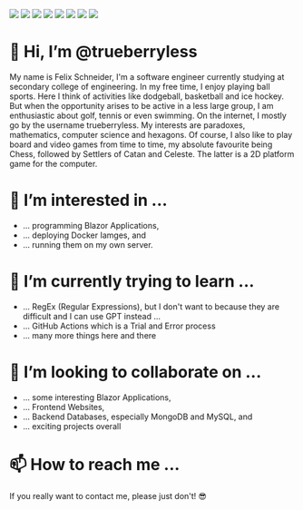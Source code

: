 ![](https://img.shields.io/badge/Coolness-∞-brightgreen)
![](https://img.shields.io/badge/ØWPM-80-yellow)
![](https://img.shields.io/badge/Keyboard-QWERTZ-orange)
![](https://img.shields.io/badge/Country-Austria-blueviolet)
![](https://img.shields.io/badge/Level-yes-informational)
![](https://img.shields.io/badge/Motivation-inactive-inactive)
![](https://img.shields.io/badge/Coolness-∞-brightgreen)
![](https://img.shields.io/badge/forgetful-don't_remember-critical)

# 👋 Hi, I’m @trueberryless

My name is Felix Schneider, I'm a software engineer currently studying at secondary college of engineering. In my free time, I enjoy playing ball sports. Here I think of activities like dodgeball, basketball and ice hockey. Butwhen the opportunity arises to be active in a less large group, I am enthusiastic about golf, tennis or evenswimming. On the internet, I mostly go by the username trueberryless. My interests are paradoxes,mathematics, computer science and hexagons. Of course, I also like to play board and video games from time totime, my absolute favourite being Chess, followed by Settlers of Catan and Celeste. The latter is a 2D platformgame for the computer.

# 👀 I’m interested in ...

- ... programming Blazor Applications,
- ... deploying Docker Iamges, and
- ... running them on my own server.

# 🌱 I’m currently trying to learn ...

- ... RegEx (Regular Expressions), but I don't want to because they are difficult and I can use GPT instead ...
- ... GitHub Actions which is a Trial and Error process
- ... many more things here and there

# 💞️ I’m looking to collaborate on ...

- ... some interesting Blazor Applications,
- ... Frontend Websites,
- ... Backend Databases, especially MongoDB and MySQL, and
- ... exciting projects overall

# 📫 How to reach me ...

If you really want to contact me, please just don't! 😎

<!---
trueberryless/trueberryless is a ✨ special ✨ repository because its `README.md` (this file) appears on your GitHub profile.
You can click the Preview link to take a look at your changes.
--->
